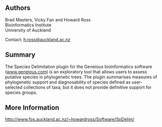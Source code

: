 ## Authors
Brad Masters, Vicky Fan and Howard Ross  
Bioinformatics Institute  
University of Auckland

Contact: h.ross@auckland.ac.nz

## Summary
The Species Delimitation plugin for the Geneious bioinformatics software (www.geneious.com) is an exploratory tool that
allows users to assess putative species in phylogenetic trees. The plugin summarises measures of phylogenetic support
and diagnosability of species defined as user-selected collections of taxa, but it does not provide definitive support
for species groups.

## More Information
http://www.fos.auckland.ac.nz/~howardross/Software/SpDelim/
